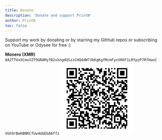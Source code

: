 ```yaml
---
title: Donate
description: 'Donate and support PrintN'
author: PrintN
toc: false
---
```

Support my work by donating or by starring my GitHub repos or subscribing on YouTube or Odysee for free :)

**Monero (XMR)**
`8A2TTUxXCmuVZf9GRAMyfB2xXngdUSzzCHQ4dW73bKgKgfMcmFyxVKKF1LRYpzP7RfHwoCVGh9rBeKBNRCfUw4UbEbA6ffz`
![Monero QR](monero_qr.png)
